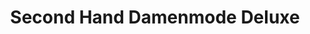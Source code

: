---
title: "Second Hand Damenmode Deluxe"
url: /wetzlar/second-hand-damenmode-deluxe/
shop: Kleidung
---